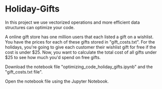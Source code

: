 # Holiday-Gifts

In this project we use vectorized operations and more efficient data structures can optimize your code.

A online gift store has one million users that each listed a gift on a wishlist. You have the prices for each of these gifts stored in "gift_costs.txt". For the holidays, you're going to give each customer their wishlist gift for free if the cost is under $25. Now, you want to calculate the total cost of all gifts under $25 to see how much you'd spend on free gifts.

Download the notebook file "optimizing_code_holiday_gifts.ipynb" and the "gift_costs.txt file".

Open the notebook file using the Jupyter Notebook. 
